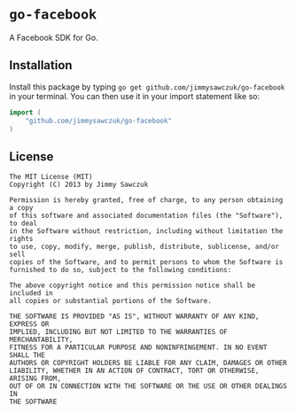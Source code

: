 # `go-facebook`

A Facebook SDK for Go.

## Installation

Install this package by typing `go get github.com/jimmysawczuk/go-facebook` in your terminal. You can then use it in your import statement like so:

```go
import (
	"github.com/jimmysawczuk/go-facebook"
)
```

## License

	The MIT License (MIT)
	Copyright (C) 2013 by Jimmy Sawczuk

	Permission is hereby granted, free of charge, to any person obtaining a copy
	of this software and associated documentation files (the "Software"), to deal
	in the Software without restriction, including without limitation the rights
	to use, copy, modify, merge, publish, distribute, sublicense, and/or sell
	copies of the Software, and to permit persons to whom the Software is
	furnished to do so, subject to the following conditions:

	The above copyright notice and this permission notice shall be included in
	all copies or substantial portions of the Software.

	THE SOFTWARE IS PROVIDED "AS IS", WITHOUT WARRANTY OF ANY KIND, EXPRESS OR
	IMPLIED, INCLUDING BUT NOT LIMITED TO THE WARRANTIES OF MERCHANTABILITY,
	FITNESS FOR A PARTICULAR PURPOSE AND NONINFRINGEMENT. IN NO EVENT SHALL THE
	AUTHORS OR COPYRIGHT HOLDERS BE LIABLE FOR ANY CLAIM, DAMAGES OR OTHER
	LIABILITY, WHETHER IN AN ACTION OF CONTRACT, TORT OR OTHERWISE, ARISING FROM,
	OUT OF OR IN CONNECTION WITH THE SOFTWARE OR THE USE OR OTHER DEALINGS IN
	THE SOFTWARE

